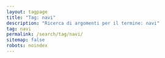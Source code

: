 ```yaml
---
layout: tagpage
title: "Tag: navi"
description: "Ricerca di argomenti per il termine: navi"
tag: navi
permalink: /search/tag/navi/
sitemap: false
robots: noindex
---
```


